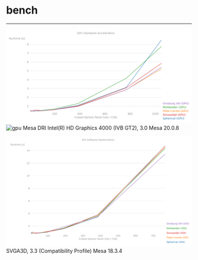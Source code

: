 # bench

----

![gpu](gpu.png)
![gpu](gpu.gif)
Mesa DRI Intel(R) HD Graphics 4000 (IVB GT2), 3.0 Mesa 20.0.8

![vdi](vdi.png)
SVGA3D, 3.3 (Compatibility Profile) Mesa 18.3.4
